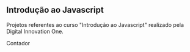  ## Introdução ao Javascript
Projetos referentes ao curso "Introdução ao Javascript" realizado pela Digital Innovation One.

Contador
